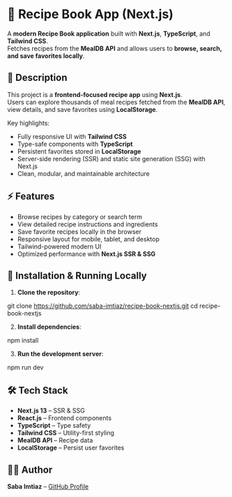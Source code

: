 
# 🍲 Recipe Book App (Next.js)

A **modern Recipe Book application** built with **Next.js**, **TypeScript**, and **Tailwind CSS**.  
Fetches recipes from the **MealDB API** and allows users to **browse, search, and save favorites locally**.

## 📖 Description

This project is a **frontend-focused recipe app** using **Next.js**.  
Users can explore thousands of meal recipes fetched from the **MealDB API**, view details, and save favorites using **LocalStorage**.  

Key highlights:  
- Fully responsive UI with **Tailwind CSS**  
- Type-safe components with **TypeScript**  
- Persistent favorites stored in **LocalStorage**  
- Server-side rendering (SSR) and static site generation (SSG) with Next.js  
- Clean, modular, and maintainable architecture  

## ⚡ Features

- Browse recipes by category or search term  
- View detailed recipe instructions and ingredients  
- Save favorite recipes locally in the browser  
- Responsive layout for mobile, tablet, and desktop  
- Tailwind-powered modern UI  
- Optimized performance with **Next.js SSR & SSG**


## 🚀 Installation & Running Locally

1. **Clone the repository**:

git clone https://github.com/saba-imtiaz/recipe-book-nextjs.git
cd recipe-book-nextjs


2. **Install dependencies**:

npm install

3. **Run the development server**:

npm run dev

## 🛠 Tech Stack

* **Next.js 13** – SSR & SSG
* **React.js** – Frontend components
* **TypeScript** – Type safety
* **Tailwind CSS** – Utility-first styling
* **MealDB API** – Recipe data
* **LocalStorage** – Persist user favorites


## 👨‍💻 Author

**Saba Imtiaz** – [GitHub Profile](https://github.com/saba-imtiaz)


